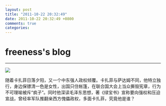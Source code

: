 ```yaml
---
layout: post
title: "2011-10-22 20:32:49"
date: 2011-10-22 20:32:49 +0800
comments: true
categories: 
---
```


# freeness's blog

----------

![](http://okqmqrbgo.bkt.clouddn.com/201110222032491.jpg)

>
随着卡扎菲日落夕阳，又一个中东强人政权倾覆。卡扎菲与萨达姆不同，他特立独行，身边保镖清一色是女性，出国只住帐篷，在联合国大会上当众撕毁宪章，行为不可理喻被斥“疯子”。同时他深读毛泽东思想，著《绿宝书》宣称要向强权和压迫宣战，曾经率军队推翻亲西方傀儡政权，多面卡扎菲，究竟他是谁？